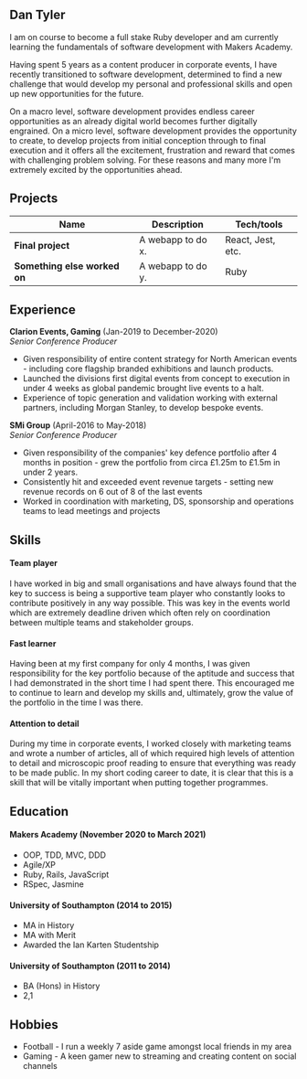 ## Dan Tyler

I am on course to become a full stake Ruby developer and am currently learning the fundamentals of software development with Makers Academy.

Having spent 5 years as a content producer in corporate events, I have recently transitioned to software development, determined to find a new challenge that would develop my personal and professional skills and open up new opportunities for the future.

On a macro level, software development provides endless career opportunities as an already digital world becomes further digitally engrained. On a micro level, software development provides the opportunity to create, to develop projects from initial conception through to final execution and it offers all the excitement, frustration and reward that comes with challenging problem solving. For these reasons and many more I'm extremely excited by the opportunities ahead.

## Projects

| Name                         | Description       | Tech/tools        |
| ---------------------------- | ----------------- | ----------------- |
| **Final project**            | A webapp to do x. | React, Jest, etc. |
| **Something else worked on** | A webapp to do y. | Ruby              |

## Experience

**Clarion Events, Gaming** (Jan-2019 to December-2020)  
_Senior Conference Producer_

- Given responsibility of entire content strategy for North American events - including core flagship branded exhibitions and launch products.
- Launched the divisions first digital events from concept to execution in under 4 weeks as global pandemic brought live events to a halt.
- Experience of topic generation and validation working with external partners, including Morgan Stanley, to develop bespoke events.

**SMi Group** (April-2016 to May-2018)  
_Senior Conference Producer_

- Given responsibility of the companies' key defence portfolio after 4 months in position - grew the portfolio from circa £1.25m to £1.5m in under 2 years.
- Consistently hit and exceeded event revenue targets - setting new revenue records on 6 out of 8 of the last events
- Worked in coordination with marketing, DS, sponsorship and operations teams to lead meetings and projects

## Skills

#### Team player

I have worked in big and small organisations and have always found that the key to success is being a supportive team player who constantly looks to contribute positively in any way possible. This was key in the events world which are extremely deadline driven which often rely on coordination between multiple teams and stakeholder groups.

#### Fast learner

Having been at my first company for only 4 months, I was given responsibility for the key portfolio because of the aptitude and success that I had demonstrated in the short time I had spent there. This encouraged me to continue to learn and develop my skills and, ultimately, grow the value of the portfolio in the time I was there.

#### Attention to detail

During my time in corporate events, I worked closely with marketing teams and wrote a number of articles, all of which required high levels of attention to detail and microscopic proof reading to ensure that everything was ready to be made public. In my short coding career to date, it is clear that this is a skill that will be vitally important when putting together programmes.

## Education

#### Makers Academy (November 2020 to March 2021)

- OOP, TDD, MVC, DDD
- Agile/XP
- Ruby, Rails, JavaScript
- RSpec, Jasmine

#### University of Southampton (2014 to 2015)

- MA in History
- MA with Merit
- Awarded the Ian Karten Studentship

#### University of Southampton (2011 to 2014)

- BA (Hons) in History
- 2,1

## Hobbies

- Football - I run a weekly 7 aside game amongst local friends in my area
- Gaming - A keen gamer new to streaming and creating content on social channels
